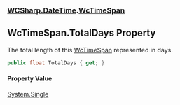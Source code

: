 ### [WCSharp.DateTime](WCSharp.DateTime.md 'WCSharp.DateTime').[WcTimeSpan](WCSharp.DateTime.WcTimeSpan.md 'WCSharp.DateTime.WcTimeSpan')

## WcTimeSpan.TotalDays Property

The total length of this [WcTimeSpan](WCSharp.DateTime.WcTimeSpan.md 'WCSharp.DateTime.WcTimeSpan') represented in days.

```csharp
public float TotalDays { get; }
```

#### Property Value
[System.Single](https://docs.microsoft.com/en-us/dotnet/api/System.Single 'System.Single')